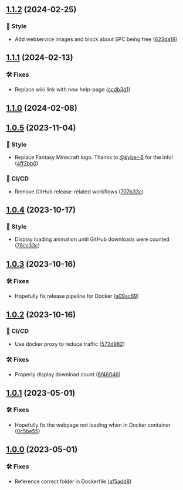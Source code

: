 ## [1.1.2](https://git.griefed.de/Griefed/serverpackcreator-de/compare/1.1.1...1.1.2) (2024-02-25)


### 💈 Style

* Add webservice images and block about SPC being free ([623da19](https://git.griefed.de/Griefed/serverpackcreator-de/commit/623da19d5971b8a0b3c2cb1197051a063b6d5557))

## [1.1.1](https://git.griefed.de/Griefed/serverpackcreator-de/compare/1.1.0...1.1.1) (2024-02-13)


### 🛠 Fixes

* Replace wiki link with new help-page ([ccdb3d1](https://git.griefed.de/Griefed/serverpackcreator-de/commit/ccdb3d143d490b4644d118f371203ccb436f1233))

## [1.1.0](https://git.griefed.de/Griefed/serverpackcreator-de/compare/1.0.5...1.1.0) (2024-02-08)

## [1.0.5](https://git.griefed.de/Griefed/serverpackcreator-de/compare/1.0.4...1.0.5) (2023-11-04)


### 💈 Style

* Replace Fantasy Minecraft logo. Thanks to [@kyber-6](https://git.griefed.de/kyber-6) for the info! ([4ff2bb0](https://git.griefed.de/Griefed/serverpackcreator-de/commit/4ff2bb0220b6d095475262ce9f3dacfa432aa692))


### 🦊 CI/CD

* Remove GitHub release-related workflows ([707b33c](https://git.griefed.de/Griefed/serverpackcreator-de/commit/707b33c8267b50095fb087ae723c880341fdb638))

## [1.0.4](https://git.griefed.de/Griefed/serverpackcreator-de/compare/1.0.3...1.0.4) (2023-10-17)


### 💈 Style

* Display loading animation until GitHub downloads were counted ([78cc33c](https://git.griefed.de/Griefed/serverpackcreator-de/commit/78cc33c5fcf184ac7f2da8b1fa74713a32077580))

## [1.0.3](https://git.griefed.de/Griefed/serverpackcreator-de/compare/1.0.2...1.0.3) (2023-10-16)


### 🛠 Fixes

* Hopefully fix release pipeline for Docker ([a09ac69](https://git.griefed.de/Griefed/serverpackcreator-de/commit/a09ac69b6f40f5ff2e4d70353ca297e9f8b41e40))

## [1.0.2](https://git.griefed.de/Griefed/serverpackcreator-de/compare/1.0.1...1.0.2) (2023-10-16)


### 🦊 CI/CD

* Use docker proxy to reduce traffic ([572d982](https://git.griefed.de/Griefed/serverpackcreator-de/commit/572d9826b797582ca26e38725f3f31bb14008442))


### 🛠 Fixes

* Properly display download count ([6f46046](https://git.griefed.de/Griefed/serverpackcreator-de/commit/6f46046d950468492763955a339962cbdce7a252))

## [1.0.1](https://git.griefed.de/Griefed/serverpackcreator-de/compare/1.0.0...1.0.1) (2023-05-01)


### 🛠 Fixes

* Hopefully fix the webpage not loading when in Docker container ([0c5be55](https://git.griefed.de/Griefed/serverpackcreator-de/commit/0c5be55d05d7109a9f92c3c097b1431a76f22ab4))

## [1.0.0](https://git.griefed.de/Griefed/serverpackcreator-de/compare/...1.0.0) (2023-05-01)


### 🛠 Fixes

* Reference correct folder in Dockerfile ([af5add8](https://git.griefed.de/Griefed/serverpackcreator-de/commit/af5add8a9e41d92847c13e81123799c2a354e8ef))
